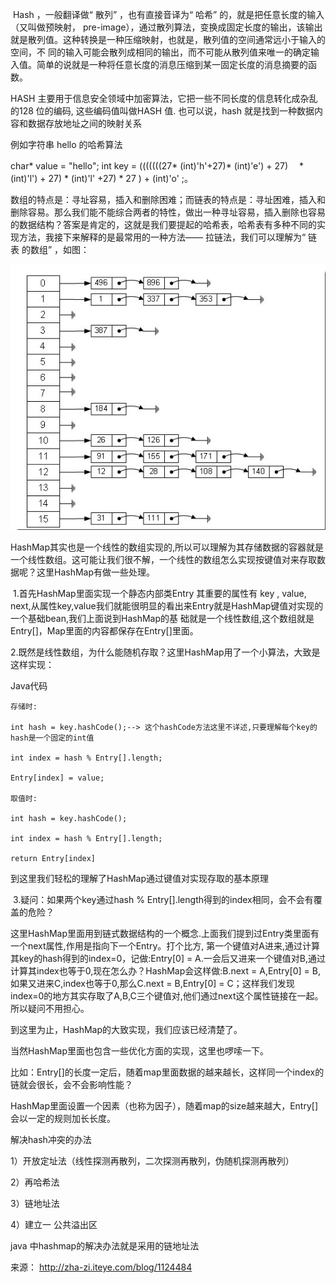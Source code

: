 ​     Hash ，一般翻译做“ 散列” ，也有直接音译为“ 哈希” 的，就是把任意长度的输入（又叫做预映射， pre-image），通过散列算法，变换成固定长度的输出，该输出就是散列值。这种转换是一种压缩映射，也就是，散列值的空间通常远小于输入的空间，不 同的输入可能会散列成相同的输出，而不可能从散列值来唯一的确定输入值。简单的说就是一种将任意长度的消息压缩到某一固定长度的消息摘要的函数。

HASH 主要用于信息安全领域中加密算法，它把一些不同长度的信息转化成杂乱的128 位的编码, 这些编码值叫做HASH 值. 也可以说，hash 就是找到一种数据内容和数据存放地址之间的映射关系

例如字符串 hello 的哈希算法

char* value = "hello"; int key = (((((((27* (int)'h'+27)* (int)'e') + 27) 　* (int)'l') + 27) * (int)'l' +27) * 27 ) + (int)'o' ;。

 

  数组的特点是：寻址容易，插入和删除困难；而链表的特点是：寻址困难，插入和删除容易。那么我们能不能综合两者的特性，做出一种寻址容易，插入删除也容易 的数据结构？答案是肯定的，这就是我们要提起的哈希表，哈希表有多种不同的实现方法，我接下来解释的是最常用的一种方法—— 拉链法，我们可以理解为“ 链表 的数组” ，如图：

![img](image_201708151515/81abc104-9b4d-4f54-b773-26d41565024e.png)

 

 

 

HashMap其实也是一个线性的数组实现的,所以可以理解为其存储数据的容器就是一个线性数组。这可能让我们很不解，一个线性的数组怎么实现按键值对来存取数据呢？这里HashMap有做一些处理。

​    1.首先HashMap里面实现一个静态内部类Entry 其重要的属性有 key , value, next,从属性key,value我们就能很明显的看出来Entry就是HashMap键值对实现的一个基础bean,我们上面说到HashMap的基 础就是一个线性数组,这个数组就是Entry[]，Map里面的内容都保存在Entry[]里面。

​     2.既然是线性数组，为什么能随机存取？这里HashMap用了一个小算法，大致是这样实现：

 

Java代码

```
存储时:  
  
int hash = key.hashCode();--> 这个hashCode方法这里不详述,只要理解每个key的hash是一个固定的int值  
  
int index = hash % Entry[].length;  
  
Entry[index] = value;  
  
取值时:  
  
int hash = key.hashCode();  
  
int index = hash % Entry[].length;  
  
return Entry[index]  
```

 

到这里我们轻松的理解了HashMap通过键值对实现存取的基本原理

​    3.疑问：如果两个key通过hash % Entry[].length得到的index相同，会不会有覆盖的危险？

这里HashMap里面用到链式数据结构的一个概念.上面我们提到过Entry类里面有一个next属性,作用是指向下一个Entry。打个比方, 第一个键值对A进来,通过计算其key的hash得到的index=0，记做:Entry[0] = A.一会后又进来一个键值对B,通过计算其index也等于0,现在怎么办？HashMap会这样做:B.next = A,Entry[0] = B,如果又进来C,index也等于0,那么C.next = B,Entry[0] = C；这样我们发现index=0的地方其实存取了A,B,C三个键值对,他们通过next这个属性链接在一起。所以疑问不用担心。

到这里为止，HashMap的大致实现，我们应该已经清楚了。

当然HashMap里面也包含一些优化方面的实现，这里也啰嗦一下。

比如：Entry[]的长度一定后，随着map里面数据的越来越长，这样同一个index的链就会很长，会不会影响性能？

HashMap里面设置一个因素（也称为因子），随着map的size越来越大，Entry[]会以一定的规则加长长度。

 

 

解决hash冲突的办法

1）开放定址法（线性探测再散列，二次探测再散列，伪随机探测再散列）

2）再哈希法

3）链地址法

4）建立一 公共溢出区

 

java 中hashmap的解决办法就是采用的链地址法

 

来源： <http://zha-zi.iteye.com/blog/1124484>